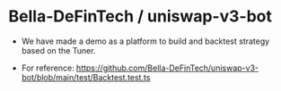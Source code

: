 # Bella-DeFinTech / uniswap-v3-bot

- We have made a demo as a platform to build and backtest strategy based on the Tuner.

- For reference: https://github.com/Bella-DeFinTech/uniswap-v3-bot/blob/main/test/Backtest.test.ts
